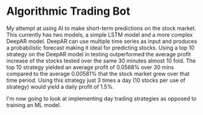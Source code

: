 # Algorithmic Trading Bot
My attempt at using AI to make short-term predictions on the stock market. This currently has two models, a simple LSTM model and a more complex DeepAR model. DeepAR can use multiple time series as input and produces a probabilistic forecast making it ideal for predicting stocks. Using a top 10 strategy on the DeepAR model in testing outperformed the average profit increase of the stocks tested over the same 30 minutes almost 10 fold. The top 10 strategy yielded an average profit of 0.0568% over 30 mins compared to the average 0.00581% that the stock market grew over that time period. Using this strategy just 3 times a day (10 stocks per use of strategy) would yield a daily profit of 1.5%.

I'm now going to look at implementing day trading strategies as opposed to training an ML model.

